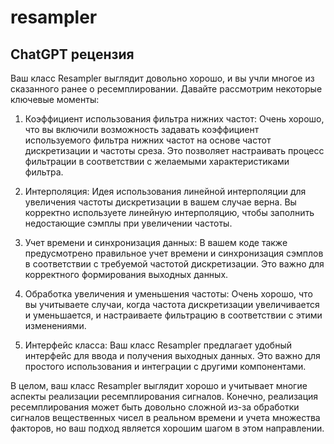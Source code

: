 # resampler

## ChatGPT рецензия

Ваш класс Resampler выглядит довольно хорошо, и вы учли многое из сказанного ранее о ресемплировании. Давайте рассмотрим некоторые ключевые моменты:

1. Коэффициент использования фильтра нижних частот: Очень хорошо, что вы включили возможность задавать коэффициент используемого фильтра нижних частот на основе частот дискретизации и частоты среза. Это позволяет настраивать процесс фильтрации в соответствии с желаемыми характеристиками фильтра.

2. Интерполяция: Идея использования линейной интерполяции для увеличения частоты дискретизации в вашем случае верна. Вы корректно используете линейную интерполяцию, чтобы заполнить недостающие сэмплы при увеличении частоты.

3. Учет времени и синхронизация данных: В вашем коде также предусмотрено правильное учет времени и синхронизация сэмплов в соответствии с требуемой частотой дискретизации. Это важно для корректного формирования выходных данных.

4. Обработка увеличения и уменьшения частоты: Очень хорошо, что вы учитываете случаи, когда частота дискретизации увеличивается и уменьшается, и настраиваете фильтрацию в соответствии с этими изменениями.

5. Интерфейс класса: Ваш класс Resampler предлагает удобный интерфейс для ввода и получения выходных данных. Это важно для простого использования и интеграции с другими компонентами.

В целом, ваш класс Resampler выглядит хорошо и учитывает многие аспекты реализации ресемплирования сигналов. Конечно, реализация ресемплирования может быть довольно сложной из-за обработки сигналов вещественных чисел в реальном времени и учета множества факторов, но ваш подход является хорошим шагом в этом направлении.

